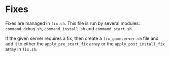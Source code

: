 # Fixes

Fixes are managed in `fix.sh`. This file is run by several modules: `command_debug.sh`, `command_install.sh` and `command_start.sh`.

If the given server requires a fix, then create a `fix_gameserver.sh` file and add it to either the `apply_pre_start_fix` array or the `apply_post_install_fix` array in `fix.sh`.
